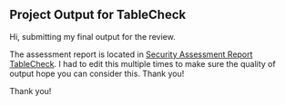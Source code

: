## Project Output for TableCheck

Hi, submitting my final output for the review.

The assessment report is located in [Security Assessment Report TableCheck](./security-assessment-avelino-dahotoy.pdf).
I had to edit this multiple times to make sure the quality of output hope you can consider this. Thank you!

Thank you!
